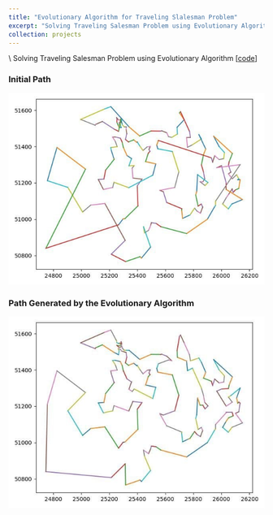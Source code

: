 ```yaml
---
title: "Evolutionary Algorithm for Traveling Slalesman Problem"
excerpt: "Solving Traveling Salesman Problem using Evolutionary Algorithm [<a href='https://github.com/matinaghaei/Evolutionary-Algorithm-for-Traveling-Slalesman-Problem'>code</a>]<br/><br/><img src='/images/generated-path.jpg'>"
collection: projects
---
```

\\
Solving Traveling Salesman Problem using Evolutionary Algorithm [[code](https://github.com/matinaghaei/Evolutionary-Algorithm-for-Traveling-Slalesman-Problem)]

### Initial Path

![](/images/initial-path.jpg)

### Path Generated by the Evolutionary Algorithm

![](/images/generated-path.jpg)
